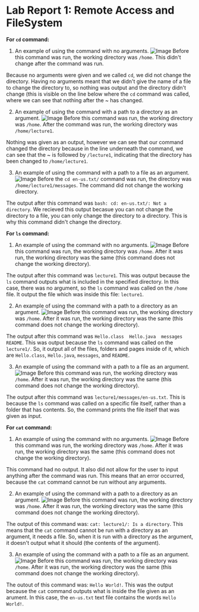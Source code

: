 # Lab Report 1: Remote Access and FileSystem

**For `cd` command:**

1. An example of using the command with no arguments.
![Image](cd1.png)
Before this command was run, the working directory was `/home`. This didn't change after the command was run.

Because no arguments were given and we called `cd`, we did not change the directory. Having no arguments meant that we didn't give the name of a file to change the directory to, so nothing was output and the directory didn't change (this is visible on the line below where the `cd` command was called, where we can see that nothing after the ~ has changed. 

2. An example of using the command with a path to a directory as an argument.
![Image](cd2...png)
Before this command was run, the working directory was `/home`. After the command was run, the working directory was `/home/lecture1`.

Nothing was given as an output, however we can see that our command changed the directory because in the line underneath the command, we can see that the ~ is followed by `/lecture1`, indicating that the directory has been changed to `/home/lecture1`.

3. An example of using the command with a path to a file as an argument.
![Image](cd3.png)
Before the `cd en-us.txt/` command was run, the directory was `/home/lecture1/messages`. The command did not change the working directory.

The output after this command was `bash: cd: en-us.txt/: Not a directory`. We recieved this output becasue you can not change the directory to a file, you can only change the directory to a directory. This is why this command didn't change the directory.


**For `ls` command:**

1. An example of using the command with no arguments.
![Image](ls1.png)
Before this command was run, the working directory was `/home`. After it was run, the working directory was the same (this command does not change the working directory).

The output after this command was `lecture1`. This was output because the `ls` command outputs what is included in the specified directory. In this case, there was no argument, so the `ls` command was called on the `/home` file. It output the file which was inside this file: `lecture1`.

2. An example of using the command with a path to a directory as an argument.
![Image](ls2.png)
Before this command was run, the working directory was `/home`. After it was run, the working directory was the same (this command does not change the working directory).

The output after this command was `Hello.class  Hello.java  messages  README`. This was output because the `ls` command was called on the `lecture1/`. So, it output all of the files, folders and pages inside of it, which are `Hello.class`, `Hello.java`, `messages`, and `README`.

3. An example of using the command with a path to a file as an argument.
![Image](ls3.png)
Before this command was run, the working directory was `/home`. After it was run, the working directory was the same (this command does not change the working directory).

The output after this command was `lecture1/messages/en-us.txt`. This is because the `ls` command was called on a specific file itself, rather than a folder that has contents. So, the command prints the file itself that was given as input. 


**For `cat` command:**

1. An example of using the command with no arguments.
![Image](cat1.png)
Before this command was run, the working directory was `/home`. After it was run, the working directory was the same (this command does not change the working directory).

This command had no output. It also did not allow for the user to input anything after the command was run. This means that an error occurred, because the `cat` command cannot be run without any arguments. 

2. An example of using the command with a path to a directory as an argument.
![Image](cat2.png)
Before this command was run, the working directory was `/home`. After it was run, the working directory was the same (this command does not change the working directory).

The output of this command was: `cat: lecture1/: Is a directory`. This means that the `cat` command cannot be run with a directory as an argument, it needs a file. So, when it is run with a directory as the argument, it doesn't output what it should (the contents of the argument). 

3. An example of using the command with a path to a file as an argument.
![Image](cat3.png)
Before this command was run, the working directory was `/home`. After it was run, the working directory was the same (this command does not change the working directory).

The outout of this command was: `Hello World!`. This was the output because the `cat` command outputs what is inside the file given as an arument. In this case, the `en-us.txt` text file contains the words `Hello World!`. 

